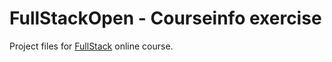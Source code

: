 # FullStackOpen - Courseinfo exercise

Project files for [FullStack](https://fullstackopen.com/) online course.
